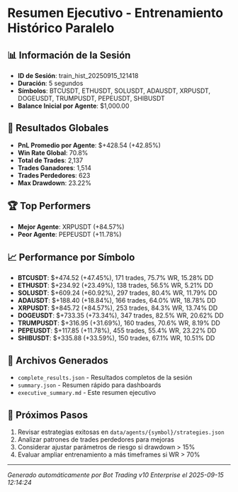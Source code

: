 # Resumen Ejecutivo - Entrenamiento Histórico Paralelo

## 📊 Información de la Sesión
- **ID de Sesión**: train_hist_20250915_121418
- **Duración**: 5 segundos
- **Símbolos**: BTCUSDT, ETHUSDT, SOLUSDT, ADAUSDT, XRPUSDT, DOGEUSDT, TRUMPUSDT, PEPEUSDT, SHIBUSDT
- **Balance Inicial por Agente**: $1,000.00

## 🎯 Resultados Globales
- **PnL Promedio por Agente**: $+428.54 (+42.85%)
- **Win Rate Global**: 70.8%
- **Total de Trades**: 2,137
- **Trades Ganadores**: 1,514
- **Trades Perdedores**: 623
- **Max Drawdown**: 23.22%

## 🏆 Top Performers
- **Mejor Agente**: XRPUSDT (+84.57%)
- **Peor Agente**: PEPEUSDT (+11.78%)

## 📈 Performance por Símbolo
- **BTCUSDT**: $+474.52 (+47.45%), 171 trades, 75.7% WR, 15.28% DD
- **ETHUSDT**: $+234.92 (+23.49%), 138 trades, 56.5% WR, 5.21% DD
- **SOLUSDT**: $+609.24 (+60.92%), 297 trades, 80.4% WR, 11.79% DD
- **ADAUSDT**: $+188.40 (+18.84%), 166 trades, 64.0% WR, 18.78% DD
- **XRPUSDT**: $+845.72 (+84.57%), 253 trades, 84.3% WR, 13.74% DD
- **DOGEUSDT**: $+733.35 (+73.34%), 347 trades, 82.5% WR, 20.62% DD
- **TRUMPUSDT**: $+316.95 (+31.69%), 160 trades, 70.6% WR, 8.19% DD
- **PEPEUSDT**: $+117.85 (+11.78%), 455 trades, 55.4% WR, 23.22% DD
- **SHIBUSDT**: $+335.88 (+33.59%), 150 trades, 67.1% WR, 10.51% DD

## 📁 Archivos Generados
- `complete_results.json` - Resultados completos de la sesión
- `summary.json` - Resumen rápido para dashboards
- `executive_summary.md` - Este resumen ejecutivo

## 🎯 Próximos Pasos
1. Revisar estrategias exitosas en `data/agents/{symbol}/strategies.json`
2. Analizar patrones de trades perdedores para mejoras
3. Considerar ajustar parámetros de riesgo si drawdown > 15%
4. Evaluar ampliar entrenamiento a más timeframes si WR > 70%

---
*Generado automáticamente por Bot Trading v10 Enterprise el 2025-09-15 12:14:24*

